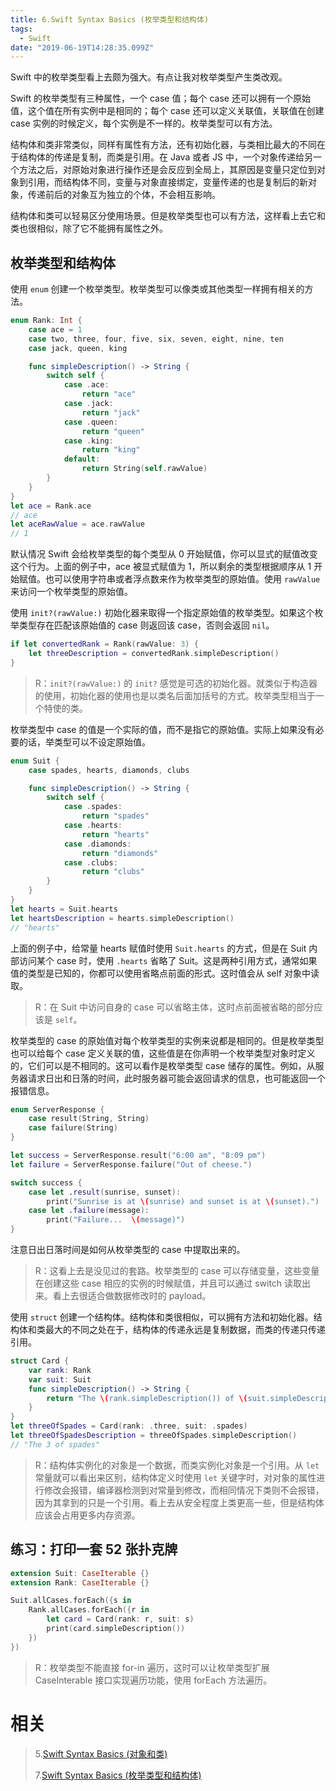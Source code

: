 ```yaml
---
title: 6.Swift Syntax Basics (枚举类型和结构体)
tags:
  - Swift
date: "2019-06-19T14:28:35.099Z"
---
```


Swift 中的枚举类型看上去颇为强大。有点让我对枚举类型产生类改观。

Swift 的枚举类型有三种属性，一个 case 值；每个 case 还可以拥有一个原始值，这个值在所有实例中是相同的；每个 case 还可以定义关联值，关联值在创建 case 实例的时候定义，每个实例是不一样的。枚举类型可以有方法。

结构体和类非常类似，同样有属性有方法，还有初始化器，与类相比最大的不同在于结构体的传递是复制，而类是引用。在 Java 或者 JS 中，一个对象传递给另一个方法之后，对原始对象进行操作还是会反应到全局上，其原因是变量只定位到对象到引用，而结构体不同，变量与对象直接绑定，变量传递的也是复制后的新对象，传递前后的对象互为独立的个体，不会相互影响。

结构体和类可以轻易区分使用场景。但是枚举类型也可以有方法，这样看上去它和类也很相似，除了它不能拥有属性之外。

<!-- more -->

## 枚举类型和结构体

使用 `enum` 创建一个枚举类型。枚举类型可以像类或其他类型一样拥有相关的方法。

```swift
enum Rank: Int {
    case ace = 1
    case two, three, four, five, six, seven, eight, nine, ten
    case jack, queen, king

    func simpleDescription() -> String {
        switch self {
            case .ace:
                return "ace"
            case .jack:
                return "jack"
            case .queen:
                return "queen"
            case .king:
                return "king"
            default:
                return String(self.rawValue)
        }
    }
}
let ace = Rank.ace
// ace
let aceRawValue = ace.rawValue
// 1
```

默认情况 Swift 会给枚举类型的每个类型从 0 开始赋值，你可以显式的赋值改变这个行为。上面的例子中，ace 被显式赋值为 1，所以剩余的类型根据顺序从 1 开始赋值。也可以使用字符串或者浮点数来作为枚举类型的原始值。使用 `rawValue` 来访问一个枚举类型的原始值。

使用 `init?(rawValue:)` 初始化器来取得一个指定原始值的枚举类型。如果这个枚举类型存在匹配该原始值的 case 则返回该 case，否则会返回 `nil`。

```swift
if let convertedRank = Rank(rawValue: 3) {
    let threeDescription = convertedRank.simpleDescription()
}
```

> R：`init?(rawValue:)` 的 `init?` 感觉是可选的初始化器。就类似于构造器的使用，初始化器的使用也是以类名后面加括号的方式。枚举类型相当于一个特使的类。

枚举类型中 case 的值是一个实际的值，而不是指它的原始值。实际上如果没有必要的话，举类型可以不设定原始值。

```swift
enum Suit {
    case spades, hearts, diamonds, clubs

    func simpleDescription() -> String {
        switch self {
            case .spades:
                return "spades"
            case .hearts:
                return "hearts"
            case .diamonds:
                return "diamonds"
            case .clubs:
                return "clubs"
        }
    }
}
let hearts = Suit.hearts
let heartsDescription = hearts.simpleDescription()
// "hearts"
```

上面的例子中，给常量 hearts 赋值时使用 `Suit.hearts` 的方式，但是在 Suit 内部访问某个 case 时，使用 `.hearts` 省略了 Suit。这是两种引用方式，通常如果值的类型是已知的，你都可以使用省略点前面的形式。这时值会从 self 对象中读取。

> R：在 Suit 中访问自身的 case 可以省略主体，这时点前面被省略的部分应该是 `self`。

枚举类型的 case 的原始值对每个枚举类型的实例来说都是相同的。但是枚举类型也可以给每个 case 定义关联的值，这些值是在你声明一个枚举类型对象时定义的，它们可以是不相同的。这可以看作是枚举类型 case 储存的属性。例如，从服务器请求日出和日落的时间，此时服务器可能会返回请求的信息，也可能返回一个报错信息。

```swift
enum ServerResponse {
    case result(String, String)
    case failure(String)
}

let success = ServerResponse.result("6:00 am", "8:09 pm")
let failure = ServerResponse.failure("Out of cheese.")

switch success {
    case let .result(sunrise, sunset):
        print("Sunrise is at \(sunrise) and sunset is at \(sunset).")
    case let .failure(message):
        print("Failure...  \(message)")
}
```

注意日出日落时间是如何从枚举类型的 case 中提取出来的。

> R：这看上去是没见过的套路。枚举类型的 case 可以存储变量，这些变量在创建这些 case 相应的实例的时候赋值，并且可以通过 switch 读取出来。看上去很适合做数据修改时的 payload。

使用 `struct` 创建一个结构体。结构体和类很相似，可以拥有方法和初始化器。结构体和类最大的不同之处在于，结构体的传递永远是复制数据，而类的传递只传递引用。

```swift
struct Card {
    var rank: Rank
    var suit: Suit
    func simpleDescription() -> String {
        return "The \(rank.simpleDescription()) of \(suit.simpleDescription())"
    }
}
let threeOfSpades = Card(rank: .three, suit: .spades)
let threeOfSpadesDescription = threeOfSpades.simpleDescription()
// "The 3 of spades"
```

> R：结构体实例化的对象是一个数据，而类实例化对象是一个引用。从 `let` 常量就可以看出来区别，结构体定义时使用 `let` 关键字时，对对象的属性进行修改会报错，编译器检测到对常量到修改，而相同情况下类则不会报错，因为其拿到的只是一个引用。看上去从安全程度上类更高一些，但是结构体应该会占用更多内存资源。

## 练习：打印一套 52 张扑克牌

```swift
extension Suit: CaseIterable {}
extension Rank: CaseIterable {}

Suit.allCases.forEach({s in
    Rank.allCases.forEach({r in
        let card = Card(rank: r, suit: s)
        print(card.simpleDescription())
    })
})
```

> R：枚举类型不能直接 for-in 遍历，这时可以让枚举类型扩展 CaseInterable 接口实现遍历功能，使用 forEach 方法遍历。

# 相关

> 5.[Swift Syntax Basics (对象和类)](<https://github.com/zfanli/notes/blob/master/swift/5.SyntaxBasics(Objects&Classes).md>)
>
> 7.[Swift Syntax Basics (枚举类型和结构体)](<https://github.com/zfanli/notes/blob/master/swift/7.SyntaxBasics(Protocols&Extensions).md>)
